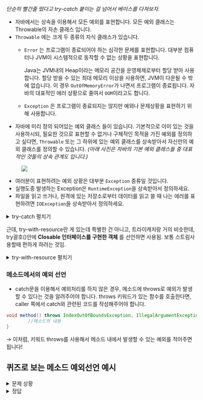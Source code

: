 _단순히 빨간줄 떴다고 try-catch 붙이는 걸 넘어서 베이스를 다져보자._

- 자바에서는 상속을 이용해서 모든 예외를 표현합니다. 모든 예외 클래스는 Throwable의 자손 클래스 입니다.
- `Throwable` 에는 크게 두 종류의 자식 클래스가 있습니다.
    - `Error` 는 프로그램이 종료되어야 하는 심각한 문제를 표현합니다. 대부분 컴퓨터나 JVM이 시스템적으로 동작할 수 없는 상황을 표현합니다.

        Java는 JVM내의 Heap이라는 메모리 공간을 운영체제로부터 할당 받아 사용합니다. 할당 받을 수 있는 최대 메모리 이상을 사용하면, JVM이 다운될 수 밖에 없습니다. 이 경우 `OutOfMemoryError`가 나면서 프로그램이 종료됩니다. 자바의 대표적인 에러 상황으로 줄여서 `OOM`이라고도 합니다.

    - `Exception` 은 프로그램이 종료되지는 않지만 예외나 문제상황을 표현하기 위해 사용합니다.
- 자바에 미리 정의 되어있는 예외 클래스 들이 있습니다. 기본적으로 이미 있는 것을 사용하시되, 필요한 것으로 표현할 수 없거나 구체적인 목적을 가진 예외를 정의하고 싶다면, `Throwable` 또는 그 하위에 있는 예외 클래스를 상속받아서 자신만의 예외 클래스를 정의할 수 있습니다.
*(아래 사진은 자바의 기본 예외 클래스들 중 대표적인 것들의 상속 관계도 입니다.)*

<figure>
    <img src="https://media.vlpt.us/images/codepark_kr/post/a70025be-d97d-4ba4-81de-bf9b8fe48d2b/ExceptionClassHierarchy.png">
</figure>

- 여러분이 표현하려는 예외 상황은 대부분 `Exception` 종류일 것입니다.
- 실행도중 발생하는 Exception은 `RuntimeException`을 상속받아서 정의하세요.
- 파일을 읽고 쓰거나, 원격에 있는 저장소로부터 데이터를 읽고 쓸 때 나는 에러를 표현하려면 `IOException`을 상속받아서 정의하세요.

<details markdown="1">
<summary> try-catch 펼치기 </summary>

```java
try {
    // 예외가 발생할 가능성이 있는 코드를 구현합니다.
} catch (FileNotFoundException e) {
    // FileNotFoundException이 발생했을 경우,이를 처리하기 위한 코드를 구현합니다.
} catch (IOException e) {
    // FileNotFoundException이 아닌 IOException이 발생했을 경우,이를 처리하기 위한 코드를 구현합니다.
} finally {
    // 예외의 발생여부에 관계없이 항상 수행되어야하는 코드를 구현합니다.
}
```

`finally` 구문은 필수는 아닙니다.

만약, 예외가 발생하지 않는다면 try → finally 순으로 실행됩니다. 

또한, 예외는 중복 catch 블럭을 사용하여 다양한 예외처리를 수행할 수 있습니다. 중복 catch블럭을 사용할 때는 먼저 선언된 catch블럭부터 확인합니다. 앞의 catch블럭에서 잡혔다면, 뒤의 catch블럭으로는 전파되지 않습니다. 좁은 범위의 예외부터 앞에 선언하는 것이 좋습니다. 여기서 좁은 범위란 상속관계에서 자식 클래스에 위치 할수록 좁은 범위입니다. 예를 들어서 `IOException`이 발생할 것 같아 예외처리를 하고, 그 외의 예외도 예외처리를 하고 싶다면 `IOException`을 catch 하는 구문을 먼저, `Exception` 을 catch하는 구문을 그 뒤에 작성합니다.

- **[코드스니펫] try-catch-finally 예제 - Main 함수**

    ```java
    public class Main {
        public static void main(String[] args) {
            
        }
    }
    ```

```java
public class Main {
    public static void main(String[] args) {
        int number = 10;
        int result;

        for (int i = 10; i >= 0; i--) {
            try {
                result = number / i;
                System.out.println(result);
            } catch (Exception e) {
                System.out.println("Exception발생: " + e.getMessage());
            } finally {
                System.out.println("항상 실행되는 finally 구문");
            }
        }
    }

}
```

0으로 나눠지는 경우 catch문이 실행되는 예제입니다. 출력 결과를 보면서 try - catch - finally 구조를 이해해보도록 하세요!

</details>
        
        
        
근데, try-with-resource란 게 있는데 특별한 건 아니고, 트라이캐치랑 거의 비슷한데,
try괄호()안에 **Closable 인터페이스를 구현한 객체** 를 선언하면 사용됨. 보통 스트림사용할때 편하게 하려는 것임.

<details markdown="1">
<summary>try-with-resource 펼치기</summary>

- try-catch문이외에 try-with-resource문도 존재합니다.
- 입출력과 함께 자주 쓰이는 구문입니다! 일반적으로 사용되었던 자원을 끝난 후에 닫아줘야 하는 것들이 존재하는데 여기서 try-catch-finally구문보다 편리한 것이 지금부터 설명드릴 **try-with-resource** 문입니다! **(입출력에 대해서는 추후 배울 것이므로 지금은, *"입력과 출력에 대한 것이구나"*라고 생각하시면 됩니다.)**
- 기존의 try-catch(-finally)문은 자원을 닫을 때 close()를 사용해야 합니다.
- try-with-resource문은 try문을 벗어나는 순간 자동적으로 close()가 호출됩니다.
- 어떻게 사용하면 될까요?
→ try()안의 입출력 스트림을 생성하는 로직을 작성할 때 해당 객체가 AutoClosable 인터페이스를 구현한 객체여야 합니다.

    ```java
    import java.io.FileOutputStream;
    import java.io.IOException;

    public class Main {
        public static void main(String[] args) {

            try (FileOutputStream out = new FileOutputStream("test.txt")) {
                // test.txt file 에 Hello Sparta 를 출력
                out.write("Hello Sparta".getBytes());
                out.flush();
            } catch (IOException e) {
                e.printStackTrace();
            }
        }
    }
    ```

    → 이처럼 형식은 try-catch문과 비슷하지만, try()안에 AutoClosable 인터페이스를 구현한 객체를 선언하면 사용할 수 있습니다! 간단하지만, 매우 유용한 예외형식이죠!

    AutoClosable 인터페이스
    그럼 왜 AutoClosable 인터페이스를 사용해야할까요??바로 AutoClosable 인터페이스에는 예외가 발생할 경우 close()메소드를 호출하기로 정의되어있기 때문입니다.

- _만약에 try-with-resource가 아니라 일반 try catch문을 사용했다면_
-  아래와 같은 코드가 됩니다. 코드가 길어질 뿐만 아니라 `FileOutputStream` 을 열고 닫을때 생기는 `Exception` 까지 그 상위에서 catch를 하거나 `throws`로 감싸줘야합니다.

    ```java
    import java.io.FileOutputStream;
    import java.io.IOException;

    public class Main {
        public static void main(String[] args) throws IOException {
            FileOutputStream out = new FileOutputStream("test.txt");
            try {
                // test.txt file 에 Hello Sparta 를 출력
                out.write("Hello Sparta".getBytes());
                out.flush();
            } catch (IOException e) {
                e.printStackTrace();
            }
            out.close();
        }
    }
    ```

</details>

### 메소드에서의 예외 선언
- catch문을 이용해서 예외처리를 하지 않은 경우, 메소드에 throws로 예외가 발생할 수 있다는 것을 알려주어야 합니다. throws 키워드가 있는 함수를 호출한다면, caller 쪽에서 catch와 관련된 코드를 작성해주어야 합니다.
    
```java
void method() throws IndexOutOfBoundsException, IllegalArgumentException {
		//메소드의 내용
}
```

 → 이처럼, 키워드 throws를 사용해서 메소드 내에서 발생할 수 있는 예외를 적어주면 됩니다!
  
## 퀴즈로 보는 메소드 예외선언 예시
<details markdown="1">
<summary>문제 상황</summary>

다음 스니펫에 있는 `divide()` 함수는 매개변수(parameter)에 들어오는 값에 따라서 `ArithmeticException`과 `ArrayIndexOutOfBoundsException`이 발생할 수 있습니다.

1. throws 키워드를 통해서 divide() 함수에서 발생할 수 있는 exception의 종류가 무엇인지 알게 해주세요.
2. Main 함수에서 try-catch 문을 이용해서, 다음 동작을 구현하세요.
    1. `ArithmeticException`이 발생할 때는 잘못된 계산임을 알리는 문구를 출력하세요.
    2. `ArrayIndexOutOfBoundsException`이 발생할 때는 현재 배열의 index범위를 알려주는 문구를 출력하세요.
- **[코드스니펫] 예외처리 퀴즈 - Main 함수**

    ```java
    class ArrayCalculation {

        int[] arr = { 0, 1, 2, 3, 4 };

        public int divide(int denominatorIndex, int numeratorIndex) {
            return arr[denominatorIndex] / arr[numeratorIndex];
        }
    }

    public class Main {
        public static void main(String[] args) {
            ArrayCalculation arrayCalculation = new ArrayCalculation();

            System.out.println("2 / 1 = " + arrayCalculation.divide(2, 1));
            System.out.println("1 / 0 = " + arrayCalculation.divide(1, 0)); // java.lang.ArithmeticException: "/ by zero"
            System.out.println("Try to divide using out of index element = "
                               + arrayCalculation.divide(5, 0)); // java.lang.ArrayIndexOutOfBoundsException: 5
        }

    }
    ```

</details>

<details markdown="1">
<summary>정답</summary>

```java
class ArrayCalculation {

    int[] arr = { 0, 1, 2, 3, 4 };

    public int divide(int denominatorIndex, int numeratorIndex)
            throws ArithmeticException, ArrayIndexOutOfBoundsException {
        return arr[denominatorIndex] / arr[numeratorIndex];
    }
}

public class Main {
    public static void main(String[] args) {
        ArrayCalculation arrayCalculation = new ArrayCalculation();

				System.out.println("2 / 1 = " + arrayCalculation.divide(2, 1));
        try {
            System.out.println(
                    "1 / 0 = " + arrayCalculation.divide(1, 0));
        } catch (ArithmeticException arithmeticException) {
            System.out.println("잘못된 계산입니다. " + arithmeticException.getMessage());
        }
        try {
            System.out.println("Try to divide using out of index element = "
                               + arrayCalculation.divide(5, 0)); 
        } catch (ArrayIndexOutOfBoundsException arrayIndexOutOfBoundsException) {
            System.out.println(
                    "잘못된 index 범위로 나누었습니다. 타당 index 범위는 0부터" + (arrayCalculation.arr.length - 1) + "까지 입니다.");
        }
    }

}
```

</details>
